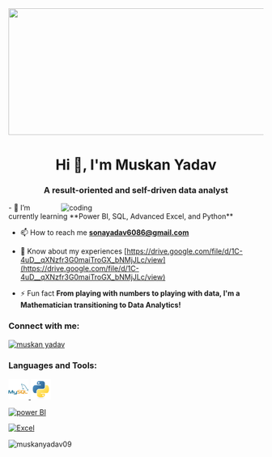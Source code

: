 
<img height="250" width="1140" src="https://png.pngtree.com/background/20230617/original/pngtree-web-banner-3d-rendered-ui-for-seo-data-analytics-and-future-picture-image_3704909.jpg">
<h1 align="center">Hi 👋, I'm Muskan Yadav</h1>
<h3 align="center">A result-oriented and self-driven data analyst</h3>
<img align="right" alt="coding" width="400" src="https://user-images.githubusercontent.com/55389276/140866485-8fb1c876-9a8f-4d6a-98dc-08c4981eaf70.gif">
- 🌱 I’m currently learning **Power BI, SQL, Advanced Excel, and Python**

- 📫 How to reach me **sonayadav6086@gmail.com** 

- 📄 Know about my experiences [https://drive.google.com/file/d/1C-4uD__qXNzfr3G0maiTroGX_bNMjJLc/view](https://drive.google.com/file/d/1C-4uD__qXNzfr3G0maiTroGX_bNMjJLc/view)

- ⚡ Fun fact **From playing with numbers to playing with data, I'm a Mathematician transitioning to Data Analytics!**
 
<h3 align="left">Connect with me:</h3>
<p align="left">
<a href="https://linkedin.com/in/muskan yadav" target="blank"><img align="center" src="https://raw.githubusercontent.com/rahuldkjain/github-profile-readme-generator/master/src/images/icons/Social/linked-in-alt.svg" alt="muskan yadav" height="30" width="40" /></a>
</p>

<h3 align="left">Languages and Tools:</h3>
<p align="left"> <a href="https://www.mysql.com/" target="_blank" rel="noreferrer"> <img src="https://raw.githubusercontent.com/devicons/devicon/master/icons/mysql/mysql-original-wordmark.svg" alt="mysql" width="40" height="40"/> </a> <a href="https://www.python.org" target="_blank" rel="noreferrer"> <img src="https://raw.githubusercontent.com/devicons/devicon/master/icons/python/python-original.svg" alt="python" width="40" height="40"/> </a> </p> <a href="https://www.microsoft.com/en-us/power-platform/products/power-bi" target="_blank" rel="noreferrer"> <img src="https://upload.wikimedia.org/wikipedia/commons/thumb/c/cf/New_Power_BI_Logo.svg/1200px-New_Power_BI_Logo.svg.png" alt="power BI" width="40" height="40"/> </a> </p><a href="https://www.microsoft.com/en/microsoft-365/excel?market=af" target="_blank" rel="noreferrer"> <img src="https://encrypted-tbn0.gstatic.com/images?q=tbn:ANd9GcTroU91FLk1e5CTmveZCstER9A-qLpJGNtZvA&s" alt="Excel" width="40" height="40"/> </a> </p>
<p><img align="center" src="https://github-readme-stats.vercel.app/api/top-langs?username=muskanyadav09&show_icons=true&locale=en&layout=compact" alt="muskanyadav09" /></p><!--
**MuskanYadav09/MuskanYadav09** is a ✨ _special_ ✨ repository because its `README.md` (this file) appears on your GitHub profile.

Here are some ideas to get you started:

- 🔭 I’m currently working on ...
- 🌱 I’m currently learning ...
- 👯 I’m looking to collaborate on ...
- 🤔 I’m looking for help with ...
- 💬 Ask me about ...
- 📫 How to reach me: ...
- 😄 Pronouns: ...
- ⚡ Fun fact: ...
-->
